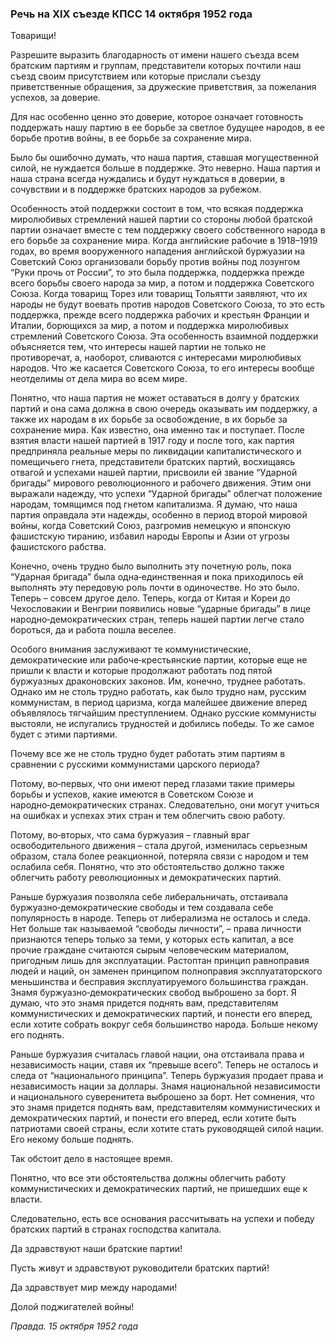 ### Речь на XIX съезде КПСС 14 октября 1952 года

Товарищи!

Разрешите выразить благодарность от имени нашего съезда всем братским партиям и группам, представители которых почтили наш съезд своим присутствием или которые прислали съезду приветственные обращения, за дружеские приветствия, за пожелания успехов, за доверие.

Для нас особенно ценно это доверие, которое означает готовность поддержать нашу партию в ее борьбе за светлое будущее народов, в ее борьбе против войны, в ее борьбе за сохранение мира.

Было бы ошибочно думать, что наша партия, ставшая могущественной силой, не нуждается больше в поддержке. Это неверно. Наша партия и наша страна всегда нуждались и будут нуждаться в доверии, в сочувствии и в поддержке братских народов за рубежом.

Особенность этой поддержки состоит в том, что всякая поддержка миролюбивых стремлений нашей партии со стороны любой братской партии означает вместе с тем поддержку своего собственного народа в его борьбе за сохранение мира. Когда английские рабочие в 1918–1919 годах, во время вооруженного нападения английской буржуазии на Советский Союз организовали борьбу против войны под лозунгом “Руки прочь от России”, то это была поддержка, поддержка прежде всего борьбы своего народа за мир, а потом и поддержка Советского Союза. Когда товарищ Торез или товарищ Тольятти заявляют, что их народы не будут воевать против народов Советского Союза, то это есть поддержка, прежде всего поддержка рабочих и крестьян Франции и Италии, борющихся за мир, а потом и поддержка миролюбивых стремлений Советского Союза. Эта особенность взаимной поддержки объясняется тем, что интересы нашей партии не только не противоречат, а, наоборот, сливаются с интересами миролюбивых народов. Что же касается Советского Союза, то его интересы вообще неотделимы от дела мира во всем мире.

Понятно, что наша партия не может оставаться в долгу у братских партий и она сама должна в свою очередь оказывать им поддержку, а также их народам в их борьбе за освобождение, в их борьбе за сохранение мира. Как известно, она именно так и поступает. После взятия власти нашей партией в 1917 году и после того, как партия предприняла реальные меры по ликвидации капиталистического и помещичьего гнета, представители братских партий, восхищаясь отвагой и успехами нашей партии, присвоили ей звание “Ударной бригады” мирового революционного и рабочего движения. Этим они выражали надежду, что успехи “Ударной бригады” облегчат положение народам, томящимся под гнетом капитализма. Я думаю, что наша партия оправдала эти надежды, особенно в период второй мировой войны, когда Советский Союз, разгромив немецкую и японскую фашистскую тиранию, избавил народы Европы и Азии от угрозы фашистского рабства.

Конечно, очень трудно было выполнить эту почетную роль, пока “Ударная бригада” была одна‑единственная и пока приходилось ей выполнять эту передовую роль почти в одиночестве. Но это было. Теперь – совсем другое дело. Теперь, когда от Китая и Кореи до Чехословакии и Венгрии появились новые “ударные бригады” в лице народно‑демократических стран, теперь нашей партии легче стало бороться, да и работа пошла веселее.

Особого внимания заслуживают те коммунистические, демократические или рабоче‑крестьянские партии, которые еще не пришли к власти и которые продолжают работать под пятой буржуазных драконовских законов. Им, конечно, труднее работать. Однако им не столь трудно работать, как было трудно нам, русским коммунистам, в период царизма, когда малейшее движение вперед объявлялось тягчайшим преступлением. Однако русские коммунисты выстояли, не испугались трудностей и добились победы. То же самое будет с этими партиями.

Почему все же не столь трудно будет работать этим партиям в сравнении с русскими коммунистами царского периода?

Потому, во‑первых, что они имеют перед глазами такие примеры борьбы и успехов, какие имеются в Советском Союзе и народно‑демократических странах. Следовательно, они могут учиться на ошибках и успехах этих стран и тем облегчить свою работу.

Потому, во‑вторых, что сама буржуазия – главный враг освободительного движения – стала другой, изменилась серьезным образом, стала более реакционной, потеряла связи с народом и тем ослабила себя. Понятно, что это обстоятельство должно также облегчить работу революционных и демократических партий.

Раньше буржуазия позволяла себе либеральничать, отстаивала буржуазно‑демократические свободы и тем создавала себе популярность в народе. Теперь от либерализма не осталось и следа. Нет больше так называемой “свободы личности”, – права личности признаются теперь только за теми, у которых есть капитал, а все прочие граждане считаются сырым человеческим материалом, пригодным лишь для эксплуатации. Растоптан принцип равноправия людей и наций, он заменен принципом полноправия эксплуататорского меньшинства и бесправия эксплуатируемого большинства граждан. Знамя буржуазно‑демократических свобод выброшено за борт. Я думаю, что это знамя придется поднять вам, представителям коммунистических и демократических партий, и понести его вперед, если хотите собрать вокруг себя большинство народа. Больше некому его поднять.

Раньше буржуазия считалась главой нации, она отстаивала права и независимость нации, ставя их “превыше всего”. Теперь не осталось и следа от “национального принципа”. Теперь буржуазия продает права и независимость нации за доллары. Знамя национальной независимости и национального суверенитета выброшено за борт. Нет сомнения, что это знамя придется поднять вам, представителям коммунистических и демократических партий, и понести его вперед, если хотите быть патриотами своей страны, если хотите стать руководящей силой нации. Его некому больше поднять.

Так обстоит дело в настоящее время.

Понятно, что все эти обстоятельства должны облегчить работу коммунистических и демократических партий, не пришедших еще к власти.

Следовательно, есть все основания рассчитывать на успехи и победу братских партий в странах господства капитала.

Да здравствуют наши братские партии!

Пусть живут и здравствуют руководители братских партий!

Да здравствует мир между народами!

Долой поджигателей войны!

_Правда. 15 октября 1952 года_